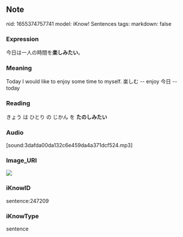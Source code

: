 ## Note
nid: 1655374757741
model: iKnow! Sentences
tags: 
markdown: false

### Expression
今日は一人の時間を<b>楽しみたい</b>。

### Meaning
Today I would like to enjoy some time to myself.
楽しむ -- enjoy
今日 -- today

### Reading
きょう は ひとり の じかん を <b>たのしみたい</b>

### Audio
[sound:3dafda00da132c6e459da4a371dcf524.mp3]

### Image_URI
<img src="4b792f58d15c8e7248c4a60c00a66d07.jpg">

### iKnowID
sentence:247209

### iKnowType
sentence
